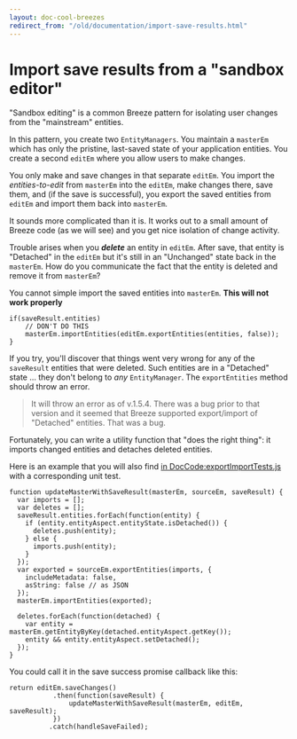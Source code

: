 ```yaml
---
layout: doc-cool-breezes
redirect_from: "/old/documentation/import-save-results.html"
---
```

# Import save results from a "sandbox editor"

"Sandbox editing" is a common Breeze pattern for isolating user changes from the "mainstream" entities.

In this pattern, you create two `EntityManagers`. You maintain a `masterEm` which has only the pristine, last-saved state of your application entities.  You create a second `editEm` where you allow users to make changes.

You only make and save changes in that separate  `editEm`. You import the *entities-to-edit* from `masterEm`  into the `editEm`, make changes there, save them, and (if the save is successful), you export the saved entities from `editEm` and import them back into `masterEm`.

It sounds more complicated than it is. It works out to a small amount of Breeze code (as we will see) and you get nice isolation of change activity.

Trouble arises when you ***delete*** an entity in `editEm`. After save, that entity is "Detached" in the `editEm` but it's still in an "Unchanged" state back in the `masterEm`. How do you communicate the fact that the entity is deleted and remove it from `masterEm`?

You cannot simple import the saved entities into `masterEm`. **This will not work properly**

    if(saveResult.entities)
        // DON'T DO THIS
        masterEm.importEntities(editEm.exportEntities(entities, false));
    }
If you try, you'll discover that things went very wrong for any of the `saveResult` entities that were deleted. Such entities are in a "Detached" state ... they don't belong to *any* `EntityManager`. The `exportEntities` method should throw an error.

>It will throw an error as of v.1.5.4. There was a bug prior to that version and it seemed that Breeze supported export/import of "Detached" entities. That was a bug.

Fortunately, you can write a utility function that "does the right thing": it imports changed entities and detaches deleted entities.

Here is an example that you will also find [in DocCode:exportImportTests.js](https://github.com/Breeze/breeze.js.samples/blob/master/net/DocCode/DocCode/tests/exportImportTests.js#L411) with a corresponding unit test.

    function updateMasterWithSaveResult(masterEm, sourceEm, saveResult) {
      var imports = [];
      var deletes = [];
      saveResult.entities.forEach(function(entity) {
        if (entity.entityAspect.entityState.isDetached()) {
          deletes.push(entity);
        } else {
          imports.push(entity);
        }
      });
      var exported = sourceEm.exportEntities(imports, {
        includeMetadata: false,
        asString: false // as JSON
      });
      masterEm.importEntities(exported);

      deletes.forEach(function(detached) {
        var entity = masterEm.getEntityByKey(detached.entityAspect.getKey());
        entity && entity.entityAspect.setDetached();
      });
    }

You could call it in the save success promise callback like this:

    return editEm.saveChanges()
               .then(function(saveResult) {
                   updateMasterWithSaveResult(masterEm, editEm, saveResult);
               })
              .catch(handleSaveFailed);

